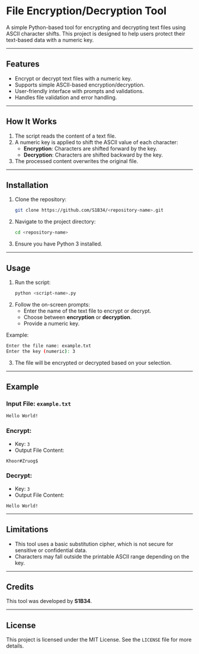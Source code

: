 # File Encryption/Decryption Tool

A simple Python-based tool for encrypting and decrypting text files using ASCII character shifts. This project is designed to help users protect their text-based data with a numeric key.

---

## Features
- Encrypt or decrypt text files with a numeric key.
- Supports simple ASCII-based encryption/decryption.
- User-friendly interface with prompts and validations.
- Handles file validation and error handling.

---

## How It Works
1. The script reads the content of a text file.
2. A numeric key is applied to shift the ASCII value of each character:
   - **Encryption**: Characters are shifted forward by the key.
   - **Decryption**: Characters are shifted backward by the key.
3. The processed content overwrites the original file.

---

## Installation
1. Clone the repository:
   ```bash
   git clone https://github.com/S1B34/<repository-name>.git
   ```
2. Navigate to the project directory:
   ```bash
   cd <repository-name>
   ```
3. Ensure you have Python 3 installed.

---

## Usage
1. Run the script:
   ```bash
   python <script-name>.py
   ```
2. Follow the on-screen prompts:
   - Enter the name of the text file to encrypt or decrypt.
   - Choose between **encryption** or **decryption**.
   - Provide a numeric key.

Example:
```bash
Enter the file name: example.txt
Enter the key (numeric): 3
```

3. The file will be encrypted or decrypted based on your selection.

---

## Example
### Input File: `example.txt`
```
Hello World!
```

### Encrypt:
- Key: `3`
- Output File Content:
```
Khoor#Zruog$
```

### Decrypt:
- Key: `3`
- Output File Content:
```
Hello World!
```

---

## Limitations
- This tool uses a basic substitution cipher, which is not secure for sensitive or confidential data.
- Characters may fall outside the printable ASCII range depending on the key.

---

## Credits
This tool was developed by **S1B34**.

---

## License
This project is licensed under the MIT License. See the `LICENSE` file for more details.
